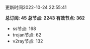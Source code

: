 更新时间2022-10-24 22:55:41

**总订阅: 45**
**总节点: 2243**
**有效节点: 362**
- ss节点: 168
- trojan节点: 62
- v2ray节点: 132
